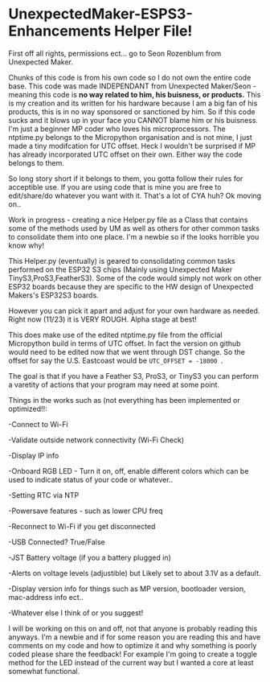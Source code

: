 # UnexpectedMaker-ESPS3-Enhancements Helper File!
First off all rights, permissions ect... go to Seon Rozenblum from Unexpected Maker. 

Chunks of this code is from his own code so I do not own the entire code base. This code was made INDEPENDANT from Unexpected Maker/Seon - meaning this code is **no way related to him, his buisness, or products.** This is my creation and its written for his hardware because I am a big fan of his products, this is in no way sponsored or sanctioned by him. So if this code sucks and it blows up in your face you CANNOT blame him or his buisness. I'm just a beginner MP coder who loves his microprocessors. The ntptime.py belongs to the Micropython organisation and is not mine, I just made a tiny modifcation for UTC offset. Heck I wouldn't be surprised if MP has already incorporated UTC offset on their own. Either way the code belongs to them.

So long story short if it belongs to them, you gotta follow their rules for acceptible use. If you are using code that is mine you are free to edit/share/do whatever you want with it. That's a lot of CYA huh? Ok moving on..


Work in progress - creating a nice Helper.py file as a Class that contains some of the methods used by UM as well as others for other common tasks to consolidate them into one place. I'm a newbie so if the looks horrible you know why!

This Helper.py (eventually) is geared to consolidating common tasks performed on the ESP32 S3 chips (Mainly using Unexpected Maker TinyS3,ProS3,FeatherS3). Some of the code would simply not work on other ESP32 boards because they are specific to the HW design of Unexpected Makers's ESP32S3 boards.

However you can pick it apart and adjust for your own hardware as needed. Right now (11/23) it is VERY ROUGH. Alpha stage at best!

This does make use of the edited ntptime.py file from the official Micropython build in terms of UTC offset. In fact the version on github would need to be edited now that we went through DST change. So the offset for say the U.S. Eastcoast would be ```UTC_OFFSET = -18000 ```.

The goal is that if you have a Feather S3, ProS3, or TinyS3 you can perform a varetity of actions that your program may need at some point. 

Things in the works such as (not everything has been implemented or optimized!!:

-Connect to Wi-Fi

-Validate outside network connectivity (Wi-Fi Check)

-Display IP info

-Onboard RGB LED - Turn it on, off, enable different colors which can be used to indicate status of your code or whatever..

-Setting RTC via NTP

-Powersave features - such as lower CPU freq

-Reconnect to Wi-Fi if you get disconnected

-USB Connected? True/False

-JST Battery voltage (if you a battery plugged in)

-Alerts on voltage levels (adjustible) but Likely set to about 3.1V as a default.

-Display version info for things such as MP version, bootloader version, mac-address info ect..

-Whatever else I think of or you suggest!

I will be working on this on and off, not that anyone is probably reading this anyways. I'm a newbie and if for some reason you are reading this and have comments on my code and how to optimize it and why something is poorly coded please share the feedback! For example I'm going to create a toggle method for the LED instead of the current way but I wanted a core at least somewhat functional.
